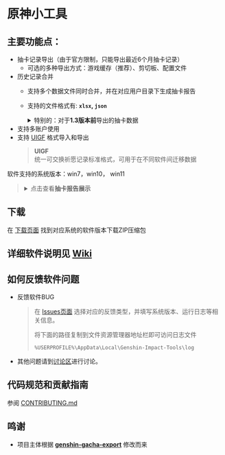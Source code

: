 # 原神小工具


## 主要功能点：
- 抽卡记录导出（由于官方限制，只能导出最近6个月抽卡记录）    
  - 可选的多种导出方式：游戏缓存（推荐）、剪切板、配置文件
- 历史记录合并
  - 支持多个数据文件同时合并，并在对应用户目录下生成抽卡报告
  - 支持的文件格式有: **`xlsx`, `json`**
    <details>
      <summary> 特别的：对于<b>1.3版本前</b>导出的抽卡数据 </b></summary>
      <p>
     
      >   在1.3版本前导出抽卡数据时无 `id` 字段，官方在1.3版本后才将其加入    
      >   由于本软件排序需要使用该字段，因此最多只能有 **1份** 文件内的抽卡数据包含无效的 id 字段，否则会导致统计结果错误    
      > 
      >   例如： 现有三份文件 `A.json`, `B.xlsx`, `C.json` 均为 `UIGF` 标准格式    
      >   假设 `A.json` 是由其他软件导出的，其原始数据有部分记录无 id 项，但是导出时其他软件为缺失 id 的抽卡记录填充了 id 序列    
      >   在文件 `B.xlsx` 同样有部分数据无 id ，那么将2者合并时就无法判断缺失id的这部分数据抽卡顺序，导致统计结果出现错误
      </p>
    </details>
- 支持多账户使用
- 支持 [UIGF][uigf] 格式导入和导出
  > **UIGF**    
  > 统一可交换祈愿记录标准格式，可用于在不同软件间迁移数据   

软件支持的系统版本：win7，win10， win11


> <details>
>   <summary>点击查看<b>抽卡报告展示</b></summary>
>   <p>
> 
>   ![report][report]
>   </p>
> </details>


## 下载

在 [下载页面][download] 找到对应系统的软件版本下载ZIP压缩包


## 详细软件说明见 [Wiki][wiki]


## 如何反馈软件问题

- 反馈软件BUG
  > 在 [Issues页面][issues] 选择对应的反馈类型，并填写系统版本、运行日志等相关信息。
  > 
  > 将下面的路径复制到文件资源管理器地址栏即可访问日志文件
  > ```text
  > %USERPROFILE%\AppData\Local\Genshin-Impact-Tools\log
  > ```

- 其他问题请到[讨论区][discussions]进行讨论。


## 代码规范和贡献指南

参阅 [CONTRIBUTING.md][CONTRIBUTING]


## 鸣谢

- 项目主体根据 **[genshin-gacha-export](https://github.com/sunfkny/genshin-gacha-export)** 修改而来


[wiki]: https://github.com/cntvc/Genshin-Impact-Tools/wiki
[download]: https://github.com/cntvc/Genshin-Impact-Tools/releases/latest
[issues]: https://github.com/cntvc/Genshin-Impact-Tools/issues/new/choose
[report]: https://github.com/cntvc/Genshin-Impact-Tools/wiki/image/statistics.png
[uigf]: https://uigf.org/
[discussions]: https://github.com/cntvc/Genshin-Impact-Tools/discussions
[CONTRIBUTING]: .github/CONTRIBUTING.md